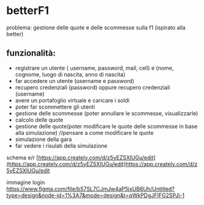 # betterF1

problema: gestione delle quote e delle scommesse sulla f1 (ispirato alla better)

## funzionalità:
- registrare un utente ( username, password, mail, cell) e (nome, cognome, luogo di nascita, anno di nascita)
- far accedere un utente (username e password)
- recupero credenziali (password) oppure recupero credenziali (username) 
- avere un portafoglio virtuale e caricare i soldi
- poter far scommettere gli utenti
- gestione delle scommesse (poter annullare le scommesse, visualizzarle)
- calcolo delle quote
- gestione delle quote(poter modificare le quote delle scommesse in base alla simulazione) //pensare a come modificare le quote
- simulazione della gara
- far vedere i risulati della simulazione

schema e/r
[https://app.creately.com/d/z5yEZSXlUGu/edit](https://app.creately.com/d/z5yEZSXlUGu/edit)https://app.creately.com/d/z5yEZSXlUGu/edit

immagine login
https://www.figma.com/file/b57SL7CJmJw4aP5jxUB6Uh/Untitled?type=design&node-id=1%3A7&mode=design&t=qWkPDgJFIFG2SPJi-1

